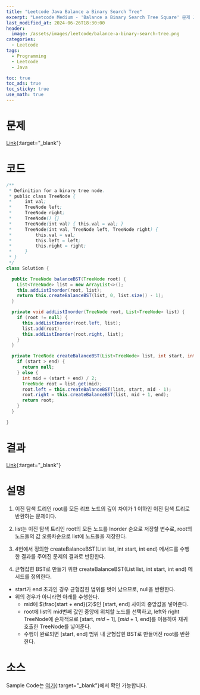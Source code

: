 ```yaml
---
title: "Leetcode Java Balance a Binary Search Tree"
excerpt: "Leetcode Medium - 'Balance a Binary Search Tree Square' 문제 Java 풀이"
last_modified_at: 2024-06-26T18:30:00
header:
  image: /assets/images/leetcode/balance-a-binary-search-tree.png
categories:
  - Leetcode
tags:
  - Programming
  - Leetcode
  - Java

toc: true
toc_ads: true
toc_sticky: true
use_math: true
---
```

# 문제
[Link](https://leetcode.com/problems/balance-a-binary-search-tree/){:target="_blank"}

# 코드
```java
/**
 * Definition for a binary tree node.
 * public class TreeNode {
 *     int val;
 *     TreeNode left;
 *     TreeNode right;
 *     TreeNode() {}
 *     TreeNode(int val) { this.val = val; }
 *     TreeNode(int val, TreeNode left, TreeNode right) {
 *         this.val = val;
 *         this.left = left;
 *         this.right = right;
 *     }
 * }
 */
class Solution {

  public TreeNode balanceBST(TreeNode root) {
    List<TreeNode> list = new ArrayList<>();
    this.addListInorder(root, list);
    return this.createBalanceBST(list, 0, list.size() - 1);
  }

  private void addListInorder(TreeNode root, List<TreeNode> list) {
    if (root != null) {
      this.addListInorder(root.left, list);
      list.add(root);
      this.addListInorder(root.right, list);
    }
  }

  private TreeNode createBalanceBST(List<TreeNode> list, int start, int end) {
    if (start > end) {
      return null;
    } else {
      int mid = (start + end) / 2;
      TreeNode root = list.get(mid);
      root.left = this.createBalanceBST(list, start, mid - 1);
      root.right = this.createBalanceBST(list, mid + 1, end);
      return root;
    }
  }

}
```

# 결과
[Link](https://leetcode.com/problems/balance-a-binary-search-tree/submissions/1300714941/){:target="_blank"}

# 설명
1. 이진 탐색 트리인 root를 모든 리프 노드의 깊이 차이가 1 이하인 이진 탐색 트리로 반환하는 문제이다.

2. list는 이진 탐색 트리인 root의 모든 노드를 Inorder 순으로 저장할 변수로, root의 노드들의 값 오름차순으로 list에 노드들을 저장한다.

3. 4번에서 정의한 createBalanceBST(List<TreeNode> list, int start, int end) 메서드를 수행한 결과를 주어진 문제의 결과로 반환한다.

4. 균형잡힌 BST로 만들기 위한 createBalanceBST(List<TreeNode> list, int start, int end) 메서드를 정의한다.
- start가 end 초과인 경우 균형잡힌 범위를 벗어 났으므로, null을 반환한다.
- 위의 경우가 아니라면 아래를 수행한다.
  - mid에 $\frac{start + end}{2}$인 [start, end] 사이의 중앙값을 넣어준다.
  - root에 list의 mid번째 값인 중앙에 위치할 노드를 선택하고, left와 right TreeNode에 순차적으로 [start, $mid - 1$], [$mid + 1$, end]를 이용하여 재귀 호출한 TreeNode를 넣어준다.
  - 수행이 완료되면 [start, end] 범위 내 균형잡힌 BST로 만들어진 root를 반환한다.

# 소스
Sample Code는 [여기](https://github.com/GracefulSoul/leetcode/blob/master/src/main/java/gracefulsoul/problems/BalanceABinarySearchTree.java){:target="_blank"}에서 확인 가능합니다.